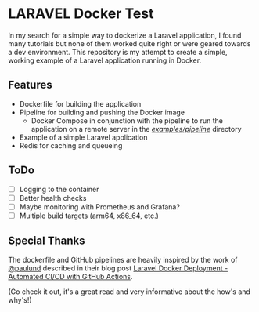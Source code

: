 # LARAVEL Docker Test
In my search for a simple way to dockerize a Laravel application, I found many tutorials but none of them worked quite right or were geared towards a dev environment.
This repository is my attempt to create a simple, working example of a Laravel application running in Docker.

## Features
- Dockerfile for building the application
- Pipeline for building and pushing the Docker image
  - Docker Compose in conjunction with the pipeline to run the application on a remote server in the [_examples/pipeline_](./_examples/pipeline/README.md) directory
- Example of a simple Laravel application
- Redis for caching and queueing

## ToDo
- [ ] Logging to the container
- [ ] Better health checks
- [ ] Maybe monitoring with Prometheus and Grafana?
- [ ] Multiple build targets (arm64, x86_64, etc.)

## Special Thanks
The dockerfile and GitHub pipelines are heavily inspired by the work of [@paulund](https://github.com/paulund) described in their blog post [Laravel Docker Deployment - Automated CI/CD with GitHub Actions](https://paulund.co.uk/laravel-docker-deployment).

(Go check it out, it's a great read and very informative about the how's and why's!)
